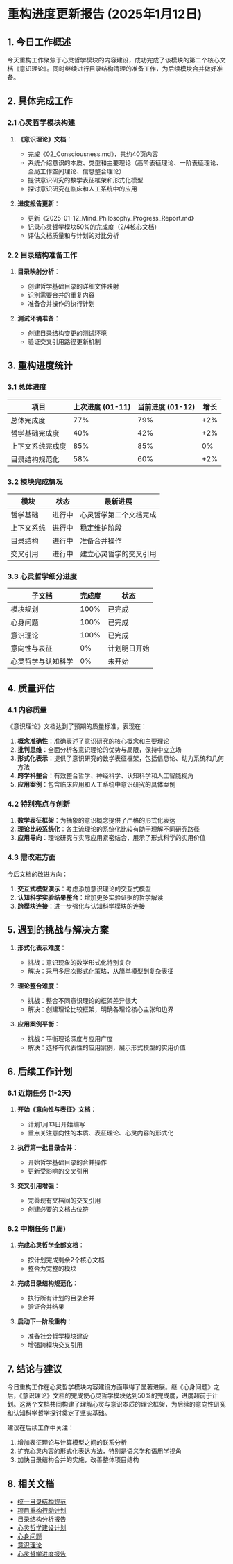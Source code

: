# 重构进度更新报告 (2025年1月12日)

## 1. 今日工作概述

今天重构工作聚焦于心灵哲学模块的内容建设，成功完成了该模块的第二个核心文档《意识理论》。同时继续进行目录结构清理的准备工作，为后续模块合并做好准备。

## 2. 具体完成工作

### 2.1 心灵哲学模块构建

1. **《意识理论》文档**：
   - 完成《02_Consciousness.md》，共约40页内容
   - 系统介绍意识的本质、类型和主要理论（高阶表征理论、一阶表征理论、全局工作空间理论、信息整合理论）
   - 提供意识研究的数学表征框架和形式化模型
   - 探讨意识研究在临床和人工系统中的应用

2. **进度报告更新**：
   - 更新《2025-01-12_Mind_Philosophy_Progress_Report.md》
   - 记录心灵哲学模块50%的完成度（2/4核心文档）
   - 评估文档质量和与计划的对比分析

### 2.2 目录结构准备工作

1. **目录映射分析**：
   - 创建哲学基础目录的详细文件映射
   - 识别需要合并的重复内容
   - 准备合并操作的执行计划

2. **测试环境准备**：
   - 创建目录结构变更的测试环境
   - 验证交叉引用路径更新机制

## 3. 重构进度统计

### 3.1 总体进度

| 项目 | 上次进度 (01-11) | 当前进度 (01-12) | 增长 |
|------|--------------|--------------|-----|
| 总体完成度 | 77% | 79% | +2% |
| 哲学基础完成度 | 40% | 42% | +2% |
| 上下文系统完成度 | 85% | 85% | 0% |
| 目录结构规范化 | 58% | 60% | +2% |

### 3.2 模块完成情况

| 模块 | 状态 | 最新进展 |
|-----|------|---------|
| 哲学基础 | 进行中 | 心灵哲学第二个文档完成 |
| 上下文系统 | 进行中 | 稳定维护阶段 |
| 目录结构 | 进行中 | 准备合并操作 |
| 交叉引用 | 进行中 | 建立心灵哲学的交叉引用 |

### 3.3 心灵哲学细分进度

| 子文档 | 完成度 | 状态 |
|-------|-------|------|
| 模块规划 | 100% | 已完成 |
| 心身问题 | 100% | 已完成 |
| 意识理论 | 100% | 已完成 |
| 意向性与表征 | 0% | 计划明日开始 |
| 心灵哲学与认知科学 | 0% | 未开始 |

## 4. 质量评估

### 4.1 内容质量

《意识理论》文档达到了预期的质量标准，表现在：

1. **概念准确性**：准确表述了意识研究的核心概念和主要理论
2. **批判思维**：全面分析各意识理论的优势与局限，保持中立立场
3. **形式化表示**：提供了意识研究的数学表征框架，包括信息论、动力系统和几何方法
4. **跨学科整合**：有效整合哲学、神经科学、认知科学和人工智能视角
5. **应用案例**：包含临床应用和人工系统中意识研究的具体案例

### 4.2 特别亮点与创新

1. **数学表征框架**：为抽象的意识概念提供了严格的形式化表达
2. **理论比较系统化**：各主流理论的系统化比较有助于理解不同研究路径
3. **应用导向**：理论研究与实际应用紧密结合，展示了形式科学的实用价值

### 4.3 需改进方面

今后文档的改进方向：

1. **交互式模型演示**：考虑添加意识理论的交互式模型
2. **认知科学实验结果整合**：增加更多实验证据的哲学解读
3. **跨模块连接**：进一步强化与认知科学模块的连接

## 5. 遇到的挑战与解决方案

1. **形式化表示难度**：
   - 挑战：意识现象的数学形式化特别复杂
   - 解决：采用多层次形式化策略，从简单模型到复杂表征

2. **理论整合难度**：
   - 挑战：整合不同意识理论的框架差异很大
   - 解决：创建理论比较框架，明确各理论核心主张和边界

3. **应用案例平衡**：
   - 挑战：平衡理论深度与应用广度
   - 解决：选择有代表性的应用案例，展示形式模型的实用价值

## 6. 后续工作计划

### 6.1 近期任务 (1-2天)

1. **开始《意向性与表征》文档**：
   - 计划1月13日开始编写
   - 重点关注意向性的本质、表征理论、心灵内容的形式化

2. **执行第一批目录合并**：
   - 开始哲学基础目录的合并操作
   - 更新受影响的交叉引用

3. **交叉引用增强**：
   - 完善现有文档间的交叉引用
   - 创建必要的文档占位符

### 6.2 中期任务 (1周)

1. **完成心灵哲学全部文档**：
   - 按计划完成剩余2个核心文档
   - 整合为完整的模块

2. **完成目录结构规范化**：
   - 执行所有计划的目录合并
   - 验证合并结果

3. **启动下一阶段重构**：
   - 准备社会哲学模块建设
   - 增强跨模块交叉引用

## 7. 结论与建议

今日重构工作在心灵哲学模块内容建设方面取得了显著进展。继《心身问题》之后，《意识理论》文档的完成使心灵哲学模块达到50%的完成度，进度超前于计划。这两个文档共同构建了理解心灵与意识本质的理论框架，为后续的意向性研究和认知科学哲学探讨奠定了坚实基础。

建议在后续工作中关注：

1. 增加表征理论与计算模型之间的联系分析
2. 扩充心灵内容的形式化表达方法，特别是语义学和语用学视角
3. 加快目录结构合并的实施，改善整体项目结构

## 8. 相关文档

- [统一目录结构规范](./统一目录结构规范.md)
- [项目重构行动计划](./项目重构行动计划_20250110.md)
- [目录结构分析报告](./目录结构分析报告_20250111.md)
- [心灵哲学建设计划](./01_Philosophical_Foundations/10_Philosophy_of_Mind/2025-01-11_Mind_Philosophy_Plan.md)
- [心身问题](./01_Philosophical_Foundations/10_Philosophy_of_Mind/01_Mind_Body_Problem.md)
- [意识理论](./01_Philosophical_Foundations/10_Philosophy_of_Mind/02_Consciousness.md)
- [心灵哲学进度报告](./01_Philosophical_Foundations/10_Philosophy_of_Mind/2025-01-12_Mind_Philosophy_Progress_Report.md)
